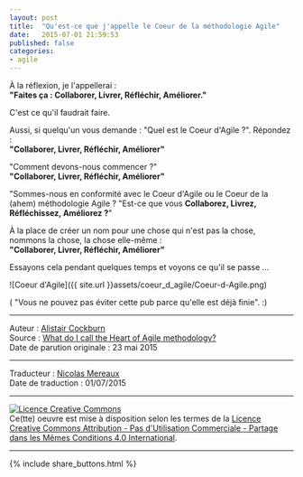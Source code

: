 ```yaml
---
layout: post
title:  "Qu'est-ce que j'appelle le Coeur de la méthodologie Agile"
date:   2015-07-01 21:59:53
published: false
categories: 
- agile
---
```


À la réflexion, je l'appellerai :  
**"Faites ça : Collaborer, Livrer, Réfléchir, Améliorer."**

C'est ce qu'il faudrait faire.

Aussi, si quelqu'un vous demande : "Quel est le Coeur d'Agile ?". Répondez :  
**"Collaborer, Livrer, Réfléchir, Améliorer"**

"Comment devons-nous commencer ?"  
**"Collaborer, Livrer, Réfléchir, Améliorer"**

"Sommes-nous en conformité avec le Coeur d'Agile ou le Coeur de la (ahem) méthodologie Agile ?
"Est-ce que vous **Collaborez, Livrez, Réfléchissez, Améliorez ?**"

À la place de créer un nom pour une chose qui n'est pas la chose, nommons la chose, la chose elle-même :  
**"Collaborer, Livrer, Réfléchir, Améliorer"**

Essayons cela pendant quelques temps et voyons ce qu'il se passe ...

![Coeur d'Agile]({{ site.url }}assets/coeur_d_agile/Coeur-d-Agile.png)

( "Vous ne pouvez pas éviter cette pub parce qu'elle est déjà finie". :)

---
Auteur : [Alistair Cockburn](http://alistair.cockburn.us/)  
Source : [What do I call the Heart of Agile methodology?](http://alistair.cockburn.us/What+do+I+call+the+Heart+of+Agile+methodology%3f)  
Date de parution originale : 23 mai 2015  

---
Traducteur : [Nicolas Mereaux](http://www.les-traducteurs-agiles.org/traducteurs/)  
Date de traduction : 01/07/2015  

---

<a rel="license" href="http://creativecommons.org/licenses/by-nc-sa/4.0/"><img alt="Licence Creative Commons" style="border-width:0" src="http://i.creativecommons.org/l/by-nc-sa/4.0/88x31.png" /></a><br />Ce(tte) oeuvre est mise à disposition selon les termes de la <a rel="license" href="http://creativecommons.org/licenses/by-nc-sa/4.0/">Licence Creative Commons Attribution - Pas d'Utilisation Commerciale - Partage dans les Mêmes Conditions 4.0 International</a>.

---

{% include share_buttons.html %}


